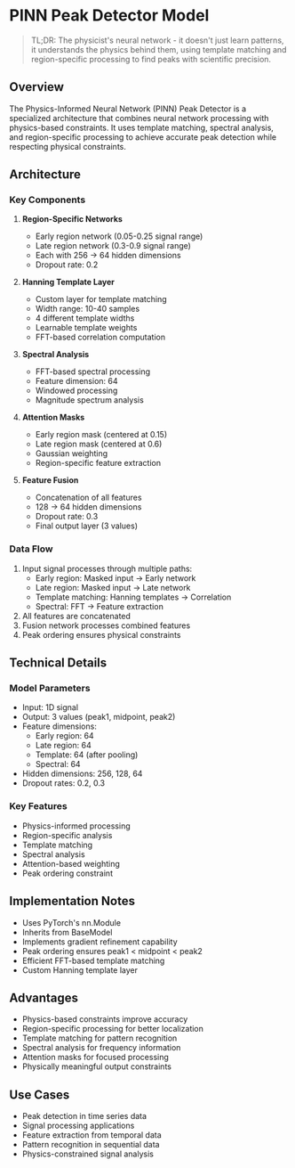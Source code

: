 # PINN Peak Detector Model

> TL;DR: The physicist's neural network - it doesn't just learn patterns, it understands the physics behind them, using template matching and region-specific processing to find peaks with scientific precision.

## Overview
The Physics-Informed Neural Network (PINN) Peak Detector is a specialized architecture that combines neural network processing with physics-based constraints. It uses template matching, spectral analysis, and region-specific processing to achieve accurate peak detection while respecting physical constraints.

## Architecture

### Key Components
1. **Region-Specific Networks**
   - Early region network (0.05-0.25 signal range)
   - Late region network (0.3-0.9 signal range)
   - Each with 256 → 64 hidden dimensions
   - Dropout rate: 0.2

2. **Hanning Template Layer**
   - Custom layer for template matching
   - Width range: 10-40 samples
   - 4 different template widths
   - Learnable template weights
   - FFT-based correlation computation

3. **Spectral Analysis**
   - FFT-based spectral processing
   - Feature dimension: 64
   - Windowed processing
   - Magnitude spectrum analysis

4. **Attention Masks**
   - Early region mask (centered at 0.15)
   - Late region mask (centered at 0.6)
   - Gaussian weighting
   - Region-specific feature extraction

5. **Feature Fusion**
   - Concatenation of all features
   - 128 → 64 hidden dimensions
   - Dropout rate: 0.3
   - Final output layer (3 values)

### Data Flow
1. Input signal processes through multiple paths:
   - Early region: Masked input → Early network
   - Late region: Masked input → Late network
   - Template matching: Hanning templates → Correlation
   - Spectral: FFT → Feature extraction
2. All features are concatenated
3. Fusion network processes combined features
4. Peak ordering ensures physical constraints

## Technical Details

### Model Parameters
- Input: 1D signal
- Output: 3 values (peak1, midpoint, peak2)
- Feature dimensions:
  - Early region: 64
  - Late region: 64
  - Template: 64 (after pooling)
  - Spectral: 64
- Hidden dimensions: 256, 128, 64
- Dropout rates: 0.2, 0.3

### Key Features
- Physics-informed processing
- Region-specific analysis
- Template matching
- Spectral analysis
- Attention-based weighting
- Peak ordering constraint

## Implementation Notes
- Uses PyTorch's nn.Module
- Inherits from BaseModel
- Implements gradient refinement capability
- Peak ordering ensures peak1 < midpoint < peak2
- Efficient FFT-based template matching
- Custom Hanning template layer

## Advantages
- Physics-based constraints improve accuracy
- Region-specific processing for better localization
- Template matching for pattern recognition
- Spectral analysis for frequency information
- Attention masks for focused processing
- Physically meaningful output constraints

## Use Cases
- Peak detection in time series data
- Signal processing applications
- Feature extraction from temporal data
- Pattern recognition in sequential data
- Physics-constrained signal analysis 